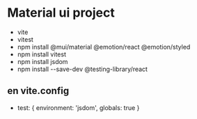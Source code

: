 # Material ui project
- vite
- vitest
- npm install @mui/material @emotion/react @emotion/styled
- npm install vitest
- npm install jsdom
- npm install --save-dev @testing-library/react
## en vite.config 
-  test: {
    environment: 'jsdom',
    globals: true
  }